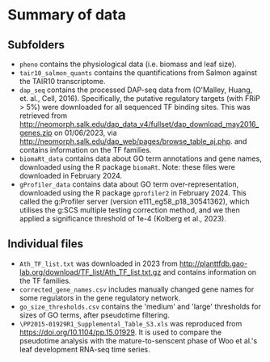 # Summary of data

## Subfolders

-   `pheno` contains the physiological data (i.e. biomass and leaf size).
-   `tair10_salmon_quants` contains the quantifications from Salmon
    against the TAIR10 transcriptome.
-   `dap_seq` contains the processed DAP-seq data from (O'Malley, Huang,
    et. al., Cell, 2016). Specifically, the putative regulatory targets
    (with FRiP \> 5%) were downloaded for all sequenced TF binding
    sites. This was retrieved from
    <http://neomorph.salk.edu/dap_data_v4/fullset/dap_download_may2016_genes.zip>
    on 01/06/2023, via
    <http://neomorph.salk.edu/dap_web/pages/browse_table_aj.php>.
    and contains information on the TF families.
-   `biomaRt_data` contains data about GO term annotations and gene names,
    downloaded using the R package `biomaRt`. Note: these files were downloaded
    in February 2024.
-   `gProfiler_data` contains data about GO term over-representation, downloaded
    using the R package `gprofiler2` in February 2024. This called the g:Profiler 
    server (version e111_eg58_p18_30541362), which utilises the g:SCS multiple 
    testing correction method, and we then applied a significance threshold of 
    1e-4 (Kolberg et al., 2023).

## Individual files

-   `Ath_TF_list.txt` was downloaded in 2023 from 
    <http://planttfdb.gao-lab.org/download/TF_list/Ath_TF_list.txt.gz> and contains
    information on the TF families.
-   `corrected_gene_names.csv` includes manually changed gene names for some
    regulators in the gene regulatory network.
-   `go_size_thresholds.csv` contains the 'medium' and 'large' thresholds for sizes
    of GO terms, after pseudotime filtering.
-   `\PP2015-01929R1_Supplemental_Table_S3.xls` was reproduced from 
    <https://doi.org/10.1104/pp.15.01929>. It is used to compare the pseudotime 
    analysis with the mature-to-senscent phase of Woo et al.'s leaf development
    RNA-seq time series.


